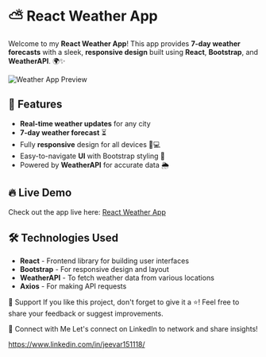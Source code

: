 # ⛅ React Weather App

Welcome to my **React Weather App**! This app provides **7-day weather forecasts** with a sleek, **responsive design** built using **React**, **Bootstrap**, and **WeatherAPI**. 🌍✨

![Weather App Preview](https://github.com/user-attachments/assets/160ccd46-99f0-4c77-b42f-fd22f6ef19ef)


## 🚀 Features

- **Real-time weather updates** for any city
- **7-day weather forecast** ⏳
- Fully **responsive** design for all devices 📱💻
- Easy-to-navigate **UI** with Bootstrap styling 🎨
- Powered by **WeatherAPI** for accurate data 🌦️

## 🔥 Live Demo

Check out the app live here: [React Weather App](https://myweatherandforecastapp-react.netlify.app)

## 🛠️ Technologies Used

- **React** - Frontend library for building user interfaces
- **Bootstrap** - For responsive design and layout
- **WeatherAPI** - To fetch weather data from various locations
- **Axios** - For making API requests

🤝 Support
If you like this project, don't forget to give it a ⭐! Feel free to share your feedback or suggest improvements.

💼 Connect with Me
Let's connect on LinkedIn to network and share insights!

https://www.linkedin.com/in/jeevar151118/

